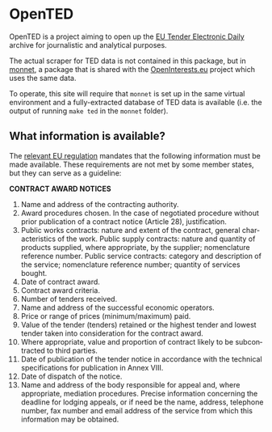 # OpenTED

OpenTED is a project aiming to open up the [EU Tender Electronic Daily](http://www.ted.europa.eu/) archive for journalistic and analytical purposes.

The actual scraper for TED data is not contained in this package, but in [monnet](http://github.com/pudo/monnet), a package that is shared with the [OpenInterests.eu](http://openinterests.eu) project which uses the same data.

To operate, this site will require that ``monnet`` is set up in the same virtual environment and a fully-extracted database of TED data is available (i.e. the output of running ``make ted`` in the ``monnet`` folder).

## What information is available?

The [relevant EU regulation](http://eur-lex.europa.eu/LexUriServ/LexUriServ.do?uri=CONSLEG:2004L0018:20120101:EN:PDF) mandates that the following information must be made available. These requirements are not met by some member states, but they can serve as a guideline:

**CONTRACT AWARD NOTICES**

1. Name and address of the contracting authority.
2. Award procedures chosen. In the case of negotiated procedure without prior publication of a contract notice (Article 28), justification.
3. Public works contracts: nature and extent of the contract, general char­acteristics of the work. Public supply contracts: nature and quantity of products supplied, where appropriate, by the supplier; nomenclature reference number. Public service contracts: category and description of the service; nomen­clature reference number; quantity of services bought.
4. Date of contract award.
5. Contract award criteria.
6. Number of tenders received.
7. Name and address of the successful economic operators.
8. Price or range of prices (minimum/maximum) paid.
9. Value of the tender (tenders) retained or the highest tender and lowest tender taken into consideration for the contract award.
10. Where appropriate, value and proportion of contract likely to be subcon­
tracted to third parties.
11. Date of publication of the tender notice in accordance with the technical specifications for publication in Annex VIII.
12. Date of dispatch of the notice.
13. Name and address of the body responsible for appeal and, where appropriate, mediation procedures. Precise information concerning the deadline for lodging appeals, or if need be the name, address, telephone number, fax number and email address of the service from which this information may be obtained.
